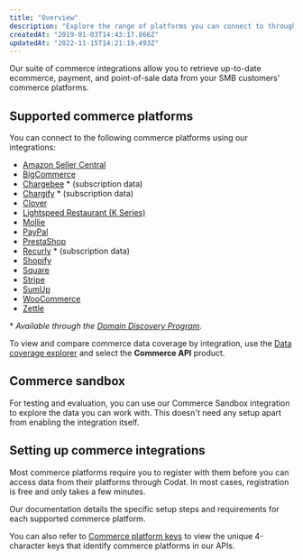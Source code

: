 ```yaml
---
title: "Overview"
description: "Explore the range of platforms you can connect to through our Commerce API."
createdAt: "2019-01-03T14:43:17.866Z"
updatedAt: "2022-11-15T14:21:19.493Z"
---
```


Our suite of commerce integrations allow you to retrieve up-to-date ecommerce, payment, and point-of-sale data from your SMB customers' commerce platforms.

## Supported commerce platforms

You can connect to the following commerce platforms using our integrations:

- [Amazon Seller Central](/integrations/commerce/amazon-seller-central/commerce-amazon-seller-central)
- [BigCommerce](/integrations/commerce/bigcommerce/commerce-bigcommerce)
- [Chargebee](/integrations/commerce/chargebee/commerce-chargebee) \* (subscription data)
- [Chargify](/integrations/commerce/chargify/commerce-chargify) \* (subscription data)
- [Clover](/integrations/commerce/clover/commerce-clover)
- [Lightspeed Restaurant (K Series)](/integrations/commerce/lightspeed-k/commerce-lightspeed-k)
- [Mollie](/integrations/commerce/mollie/commerce-mollie)
- [PayPal](/integrations/commerce/paypal/commerce-paypal)
- [PrestaShop](/integrations/commerce/prestashop/commerce-prestashop)
- [Recurly](/integrations/commerce/recurly/commerce-recurly) \* (subscription data)
- [Shopify](/integrations/commerce/shopify/commerce-shopify)
- [Square](/integrations/commerce/square/commerce-square)
- [Stripe](/integrations/commerce/stripe/commerce-stripe)
- [SumUp](/integrations/commerce/sumup/commerce-sumup)
- [WooCommerce](/integrations/commerce/woocommerce/commerce-woocommerce)
- [Zettle](/integrations/commerce/zettle/commerce-zettle)

\* _Available through the [Domain Discovery Program](/integrations/commerce/domain-discovery-program)._

To view and compare commerce data coverage by integration, use the <a  class="external" href="https://knowledge.codat.io/supported-features/commerce?view=tab-by-data-type&integrationKey=aiwb&dataType=commerce-companyInfo" target="_blank">Data coverage explorer</a> and select the **Commerce API** product.

## Commerce sandbox

For testing and evaluation, you can use our Commerce Sandbox integration to explore the data you can work with. This doesn't need any setup apart from enabling the integration itself.

## Setting up commerce integrations

Most commerce platforms require you to register with them before you can access data from their platforms through Codat. In most cases, registration is free and only takes a few minutes.

Our documentation details the specific setup steps and requirements for each supported commerce platform.

You can also refer to [Commerce platform keys](/integrations/commerce/commerce-platform-keys) to view the unique 4-character keys that identify commerce platforms in our APIs.
